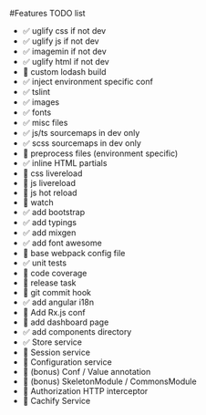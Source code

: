 #Features TODO list
* :white_check_mark: uglify css if not dev
* :white_check_mark: uglify js if not dev
* :white_check_mark: imagemin if not dev
* :white_check_mark: uglify html if not dev
* :red_circle: custom lodash build
* :white_check_mark: inject environment specific conf
* :white_check_mark: tslint
* :white_check_mark: images
* :white_check_mark: fonts
* :white_check_mark: misc files
* :white_check_mark: js/ts sourcemaps in dev only
* :white_check_mark: scss sourcemaps in dev only
* :red_circle: preprocess files (environment specific)
* :white_check_mark: inline HTML partials
* :red_circle: css livereload
* :red_circle: js livereload
* :red_circle: js hot reload
* :red_circle: watch
* :white_check_mark: add bootstrap
* :white_check_mark: add typings
* :white_check_mark: add mixgen
* :white_check_mark: add font awesome
* :red_circle: base webpack config file
* :white_check_mark: unit tests
* :red_circle: code coverage
* :red_circle: release task 
* :red_circle: git commit hook
* :white_check_mark: add angular i18n
* :red_circle: Add Rx.js conf
* :red_circle: add dashboard page
* :white_check_mark: add components directory
* :white_check_mark: Store service
* :red_circle: Session service
* :red_circle: Configuration service
* :red_circle: (bonus) Conf / Value annotation
* :red_circle: (bonus) SkeletonModule / CommonsModule
* :red_circle: Authorization HTTP interceptor 
* :red_circle: Cachify Service
